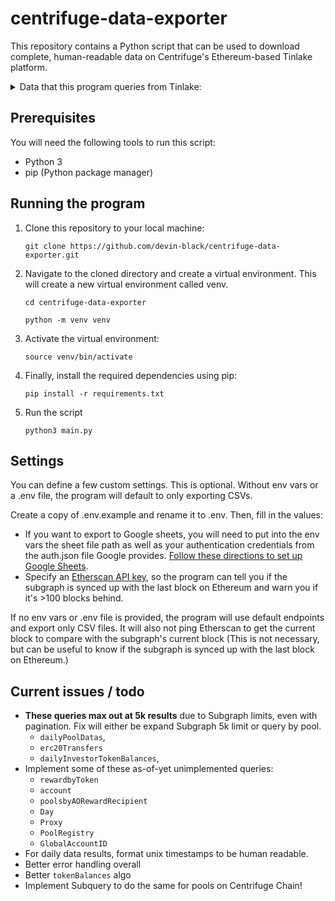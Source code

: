 # centrifuge-data-exporter
This repository contains a Python script that can be used to download complete, human-readable data on Centrifuge's Ethereum-based Tinlake platform.

<details>
<summary>Data that this program queries from Tinlake:</summary>
    <ul>
        <li>Pools
        <li>Pools
        <li>Daily pool data
        <li>Loans
        <li>ERC20 transfers
        <li>Tokens
        <li>Investor token balances
        <li>Daily investor token balances
        <li>Daily CFG rewards
        <li>Issuer CFG rewards
        <li>Ethereum / Centrifuge Chain links
        <li>Pool investors
    <ul>
</details>

## Prerequisites
You will need the following tools to run this script:

- Python 3
- pip (Python package manager)

## Running the program
1. Clone this repository to your local machine:

    `git clone https://github.com/devin-black/centrifuge-data-exporter.git`

2. Navigate to the cloned directory and create a virtual environment. This will create a new virtual environment called venv.

    `cd centrifuge-data-exporter`

    `python -m venv venv`

4. Activate the virtual environment:
    
    `source venv/bin/activate`

5. Finally, install the required dependencies using pip:

    `pip install -r requirements.txt`


6. Run the script

    `python3 main.py`

## Settings

You can define a few custom settings. This is optional. Without env vars or a .env file, the program will default to only exporting CSVs.

Create a copy of .env.example and rename it to .env. Then, fill in the values:

- If you want to export to Google sheets, you will need to put into the env vars the sheet file path as well as your authentication credentials from the auth.json file Google provides. [Follow these directions to set up Google Sheets](https://docs.gspread.org/en/v5.7.0/oauth2.html).
- Specify an [Etherscan API key](https://etherscan.io/myapikey), so the program can tell you if the subgraph is synced up with the last block on Ethereum and warn you if it's >100 blocks behind.

If no env vars or .env file is provided, the program will use default endpoints and export only CSV files.
It will also not ping Etherscan to get the current block to compare with the subgraph's current block
(This is not necessary, but can be useful to know if the subgraph is synced up with the last block on Ethereum.)

## Current issues / todo
- **These queries max out at 5k results** due to Subgraph limits, even with pagination. Fix will either be expand Subgraph 5k limit or query by pool.
    - `dailyPoolDatas`,
    - `erc20Transfers`
    - `dailyInvestorTokenBalances`, 
- Implement some of these as-of-yet unimplemented queries:
    - `rewardbyToken`
    - `account`
    - `poolsbyAORewardRecipient`
    - `Day`
    - `Proxy`
    - `PoolRegistry`
    - `GlobalAccountID`
- For daily data results, format unix timestamps to be human readable.
- Better error handling overall
- Better `tokenBalances` algo
- Implement Subquery to do the same for pools on Centrifuge Chain!